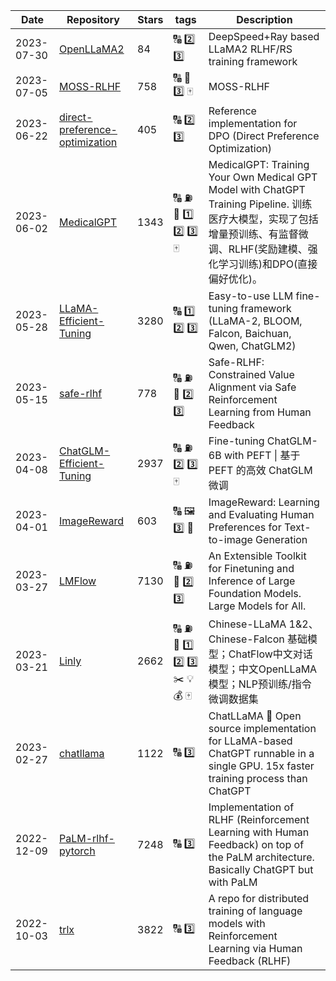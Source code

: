 | Date | Repository | Stars | tags |  Description  |
|------------|---------|-------|-------------|-------------|
| 2023-07-30 | [OpenLLaMA2](https://github.com/OpenLLMAI/OpenLLaMA2) | 84 | 🔠 2️⃣ 3️⃣  | DeepSpeed+Ray based LLaMA2 RLHF/RS training framework |
| 2023-07-05 | [MOSS-RLHF](https://github.com/OpenLMLab/MOSS-RLHF) | 758 | 🔠 🚌 3️⃣ 🀄  | MOSS-RLHF |
| 2023-06-22 | [direct-preference-optimization](https://github.com/eric-mitchell/direct-preference-optimization) | 405 | 🔠 2️⃣ 3️⃣  | Reference implementation for DPO (Direct Preference Optimization) |
| 2023-06-02 | [MedicalGPT](https://github.com/shibing624/MedicalGPT) | 1343 | 🔠 ⛽ 🚕 1️⃣ 2️⃣ 3️⃣ 🀄  | MedicalGPT: Training Your Own Medical GPT Model with ChatGPT Training Pipeline. 训练医疗大模型，实现了包括增量预训练、有监督微调、RLHF(奖励建模、强化学习训练)和DPO(直接偏好优化)。 |
| 2023-05-28 | [LLaMA-Efficient-Tuning](https://github.com/hiyouga/LLaMA-Efficient-Tuning) | 3280 | 🔠 1️⃣ 2️⃣ 3️⃣  | Easy-to-use LLM fine-tuning framework (LLaMA-2, BLOOM, Falcon, Baichuan, Qwen, ChatGLM2) |
| 2023-05-15 | [safe-rlhf](https://github.com/PKU-Alignment/safe-rlhf) | 778 | 🔠 ⛽ 🚌 2️⃣ 3️⃣  | Safe-RLHF: Constrained Value Alignment via Safe Reinforcement Learning from Human Feedback |
| 2023-04-08 | [ChatGLM-Efficient-Tuning](https://github.com/hiyouga/ChatGLM-Efficient-Tuning) | 2937 | 🔠 ⛽ 2️⃣ 3️⃣ 🀄  | Fine-tuning ChatGLM-6B with PEFT \| 基于 PEFT 的高效 ChatGLM 微调 |
| 2023-04-01 | [ImageReward](https://github.com/THUDM/ImageReward) | 603 | 🔠 🖼️ 3️⃣ 🔌  | ImageReward: Learning and Evaluating Human Preferences for Text-to-image Generation |
| 2023-03-27 | [LMFlow](https://github.com/OptimalScale/LMFlow) | 7130 | 🔠 ⛽ 🚌 2️⃣ 3️⃣  | An Extensible Toolkit for Finetuning and Inference of Large Foundation Models. Large Models for All. |
| 2023-03-21 | [Linly](https://github.com/CVI-SZU/Linly) | 2662 | 🔠 ⛽ 🚌 1️⃣ 2️⃣ 3️⃣ ✂️ 💡 💰 🀄  | Chinese-LLaMA 1&2、Chinese-Falcon 基础模型；ChatFlow中文对话模型；中文OpenLLaMA模型；NLP预训练/指令微调数据集 |
| 2023-02-27 | [chatllama](https://github.com/juncongmoo/chatllama) | 1122 | 🔠 3️⃣  | ChatLLaMA 📢 Open source implementation for LLaMA-based ChatGPT runnable in a single GPU. 15x faster training process than ChatGPT |
| 2022-12-09 | [PaLM-rlhf-pytorch](https://github.com/lucidrains/PaLM-rlhf-pytorch) | 7248 | 🔠 3️⃣  | Implementation of RLHF (Reinforcement Learning with Human Feedback) on top of the PaLM architecture. Basically ChatGPT but with PaLM |
| 2022-10-03 | [trlx](https://github.com/CarperAI/trlx) | 3822 | 🔠 3️⃣  | A repo for distributed training of language models with Reinforcement Learning via Human Feedback (RLHF) |
